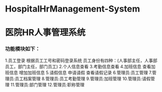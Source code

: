 # HospitalHrManagement-System
# 医院HR人事管理系统
### 功能模块如下：
1.员工登录 
根据员工工号和密码登录系统
员工身份有四种：(人事部主任，人事部员工，部门主任，部门员工)
2.个人信息查看
3.考勤信息查看
4.加班信息
        查看加班信息
        增加加班信息
5.请假信息
        申请请假
        查看请假记录
6.管理员:员工管理
7.管理员:员工档案管理
8.管理员:员工考勤管理
9.管理员:加班管理
10.管理员:请假管理
11.管理员:部门管理
12.管理员:职称管理
